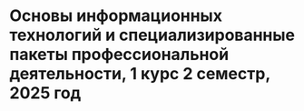 # Основы информационных технологий и специализированные пакеты профессиональной деятельности, 1 курс 2 семестр, 2025 год
